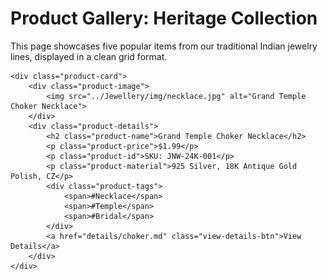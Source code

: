# Product Gallery: Heritage Collection

This page showcases five popular items from our traditional Indian jewelry lines, displayed in a clean grid format.

<div class="product-grid">

    <div class="product-card">
        <div class="product-image">
            <img src="../Jewellery/img/necklace.jpg" alt="Grand Temple Choker Necklace">
        </div>
        <div class="product-details">
            <h2 class="product-name">Grand Temple Choker Necklace</h2>
            <p class="product-price">$1.99</p>
            <p class="product-id">SKU: JNW-24K-001</p>
            <p class="product-material">925 Silver, 18K Antique Gold Polish, CZ</p>
            <div class="product-tags">
                <span>#Necklace</span>
                <span>#Temple</span>
                <span>#Bridal</span>
            </div>
            <a href="details/choker.md" class="view-details-btn">View Details</a>
        </div>
    </div>


</div>
